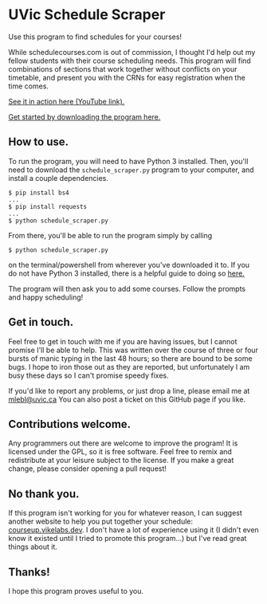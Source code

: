 UVic Schedule Scraper
=====================

Use this program to find schedules for your courses!

While schedulecourses.com is out of commission, I thought I'd help out my fellow students with their
course scheduling needs. This program will find combinations of sections that work together without
conflicts on your timetable, and present you with the CRNs for easy registration when the time comes.

[See it in action here (YouTube link).](https://youtu.be/BdfHxtnDEm8)

[Get started by downloading the program here.](https://github.com/blerchy/schedule-scraper/releases/)

## How to use.

To run the program, you will need to have Python 3 installed. Then,
you'll need to download the `schedule_scraper.py` program to your computer, and install a couple dependencies.

```
$ pip install bs4
...
$ pip install requests
...
$ python schedule_scraper.py
```

From there, you'll be able to run the program simply by calling 

```
$ python schedule_scraper.py
```

on the terminal/powershell from wherever you've downloaded it to. If you do not have Python 3 installed, there is a helpful
guide to doing so [here.](https://realpython.com/installing-python)

The program will then ask you to add some courses. Follow the prompts and happy scheduling!

## Get in touch.

Feel free to get in touch with me if you are having issues, but I cannot promise I'll be able to help.
This was written over the course of three or four bursts of manic typing in the last 48 hours; so there
are bound to be some bugs. I hope to iron those out as they are reported, but unfortunately I am
busy these days so I can't promise speedy fixes.

If you'd like to report any problems, or just drop a line, please email me at [mlebl@uvic.ca](mailto:mlebl@uvic.ca)
You can also post a ticket on this GitHub page if you like.

## Contributions welcome.

Any programmers out there are welcome to improve the program! It is licensed under the GPL, so it is
free software. Feel free to remix and redistribute at your leisure subject to the license. If you make
a great change, please consider opening a pull request!

## No thank you.

If this program isn't working for you for whatever reason, I can suggest another website to help you
put together your schedule: [courseup.vikelabs.dev](http://courseup.vikelabs.dev). I don't have a lot
of experience using it (I didn't even know it existed until I tried to promote this program…) but I've
read great things about it.

## Thanks!

I hope this program proves useful to you.

